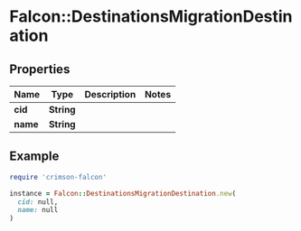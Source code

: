 # Falcon::DestinationsMigrationDestination

## Properties

| Name | Type | Description | Notes |
| ---- | ---- | ----------- | ----- |
| **cid** | **String** |  |  |
| **name** | **String** |  |  |

## Example

```ruby
require 'crimson-falcon'

instance = Falcon::DestinationsMigrationDestination.new(
  cid: null,
  name: null
)
```

